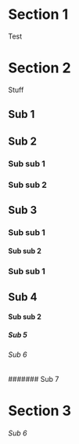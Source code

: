 # Section 1
Test

# Section 2
Stuff
## Sub 1
## Sub 2
### Sub sub 1
### Sub sub 2
## Sub 3
### Sub sub 1
#### Sub sub 2
### Sub sub 1
## Sub 4
#### Sub sub 2
##### Sub 5
###### Sub 6
####### Sub 7
# Section 3
###### Sub 6
